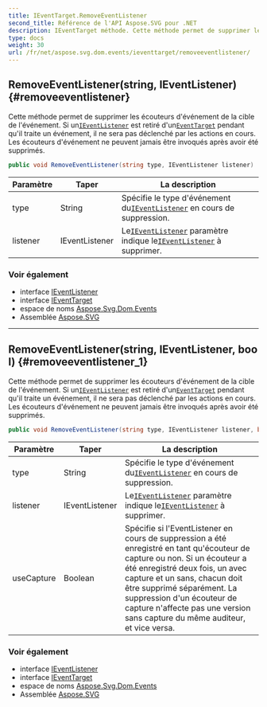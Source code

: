 ```yaml
---
title: IEventTarget.RemoveEventListener
second_title: Référence de l'API Aspose.SVG pour .NET
description: IEventTarget méthode. Cette méthode permet de supprimer les écouteurs dévénement de la cible de lévénement. Si unIEventListener est retiré dunEventTarget pendant quil traite un événement il ne sera pas déclenché par les actions en cours. Les écouteurs dévénement ne peuvent jamais être invoqués après avoir été supprimés.
type: docs
weight: 30
url: /fr/net/aspose.svg.dom.events/ieventtarget/removeeventlistener/
---
```

## RemoveEventListener(string, IEventListener) {#removeeventlistener}

Cette méthode permet de supprimer les écouteurs d'événement de la cible de l'événement. Si un[`IEventListener`](../../ieventlistener/) est retiré d'un[`EventTarget`](../../../aspose.svg.dom/eventtarget/) pendant qu'il traite un événement, il ne sera pas déclenché par les actions en cours. Les écouteurs d'événement ne peuvent jamais être invoqués après avoir été supprimés.

```csharp
public void RemoveEventListener(string type, IEventListener listener)
```

| Paramètre | Taper | La description |
| --- | --- | --- |
| type | String | Spécifie le type d'événement du[`IEventListener`](../../ieventlistener/) en cours de suppression. |
| listener | IEventListener | Le[`IEventListener`](../../ieventlistener/) paramètre indique le[`IEventListener`](../../ieventlistener/) à supprimer. |

### Voir également

* interface [IEventListener](../../ieventlistener/)
* interface [IEventTarget](../)
* espace de noms [Aspose.Svg.Dom.Events](../../ieventtarget/)
* Assemblée [Aspose.SVG](../../../)

---

## RemoveEventListener(string, IEventListener, bool) {#removeeventlistener_1}

Cette méthode permet de supprimer les écouteurs d'événement de la cible de l'événement. Si un[`IEventListener`](../../ieventlistener/) est retiré d'un[`EventTarget`](../../../aspose.svg.dom/eventtarget/) pendant qu'il traite un événement, il ne sera pas déclenché par les actions en cours. Les écouteurs d'événement ne peuvent jamais être invoqués après avoir été supprimés.

```csharp
public void RemoveEventListener(string type, IEventListener listener, bool useCapture)
```

| Paramètre | Taper | La description |
| --- | --- | --- |
| type | String | Spécifie le type d'événement du[`IEventListener`](../../ieventlistener/) en cours de suppression. |
| listener | IEventListener | Le[`IEventListener`](../../ieventlistener/) paramètre indique le[`IEventListener`](../../ieventlistener/) à supprimer. |
| useCapture | Boolean | Spécifie si l'EventListener en cours de suppression a été enregistré en tant qu'écouteur de capture ou non. Si un écouteur a été enregistré deux fois, un avec capture et un sans, chacun doit être supprimé séparément. La suppression d'un écouteur de capture n'affecte pas une version sans capture du même auditeur, et vice versa. |

### Voir également

* interface [IEventListener](../../ieventlistener/)
* interface [IEventTarget](../)
* espace de noms [Aspose.Svg.Dom.Events](../../ieventtarget/)
* Assemblée [Aspose.SVG](../../../)


